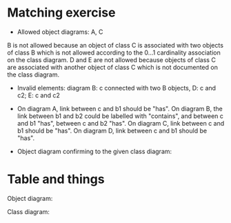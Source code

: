 # Matching exercise

* Allowed object diagrams:  A, C

B is not allowed because an object of class C is associated with two objects
of class B which is not allowed according to the 0...1 cardinality association
on the class diagram. D and E are not allowed because objects of class C
are associated with another object of class C which is not documented on the class diagram.

* Invalid elements: diagram B: c connected with two B objects, D: c and c2; E: c and c2

* On diagram A, link between c and b1 should be "has". On diagram B, the link between b1 and b2 could be labelled with "contains",
and between c and b1 "has", between c and b2 "has". On diagram C, link between c and b1
should be "has". On diagram D, link between c and b1 should be "has".

* Object diagram confirming to the given class diagram:

# Table and things
Object diagram:

Class diagram:
